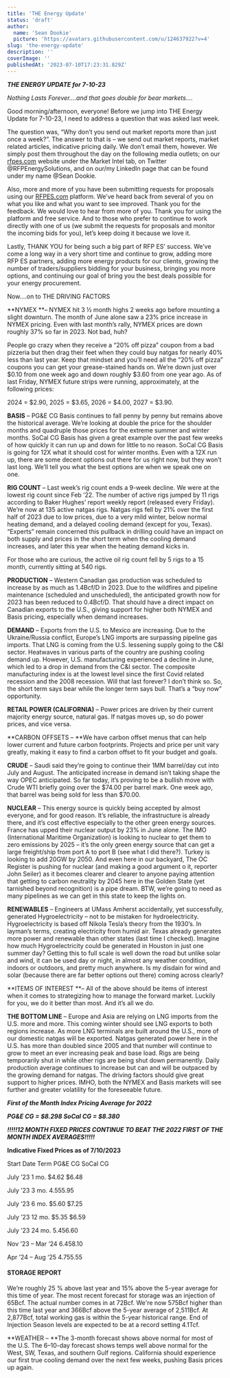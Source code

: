 ```yaml
---
title: 'THE Energy Update'
status: 'draft'
author:
  name: 'Sean Dookie'
  picture: 'https://avatars.githubusercontent.com/u/124637922?v=4'
slug: 'the-energy-update'
description: ''
coverImage: ''
publishedAt: '2023-07-10T17:23:31.829Z'
---
```


***THE ENERGY UPDATE for 7-10-23***

*Nothing Lasts Forever….and that goes double for bear markets.…*

Good morning/afternoon, everyone! Before we jump into THE Energy Update for 7-10-23, I need to address a question that was asked last week.

The question was, “Why don’t you send out market reports more than just once a week?”. The answer to that is – we send out market reports, market related articles, indicative pricing daily. We don’t email them, however. We simply post them throughout the day on the following media outlets; on our [rfpes.com](http://rfpes.com) website under the Market Intel tab, on Twitter @RFPEnergySolutions, and on our/my LinkedIn page that can be found under my name @Sean Dookie.

Also, more and more of you have been submitting requests for proposals using our [RFPES.com](http://RFPES.com) platform. We’ve heard back from several of you on what you like and what you want to see improved. Thank you for the feedback. We would love to hear from more of you. Thank you for using the platform and free service. And to those who prefer to continue to work directly with one of us (we submit the requests for proposals and monitor the incoming bids for you), let’s keep doing it because we love it.

Lastly, THANK YOU for being such a big part of RFP ES’ success. We’ve come a long way in a very short time and continue to grow, adding more RFP ES partners, adding more energy products for our clients, growing the number of traders/suppliers bidding for your business, bringing you more options, and continuing our goal of bring you the best deals possible for your energy procurement.

Now....on to THE DRIVING FACTORS

**NYMEX **– NYMEX hit 3 ½ month highs 2 weeks ago before mounting a slight downturn. The month of June alone saw a 23% price increase in NYMEX pricing. Even with last month’s rally, NYMEX prices are down roughly 37% so far in 2023. Not bad, huh?

People go crazy when they receive a “20% off pizza” coupon from a bad pizzeria but then drag their feet when they could buy natgas for nearly 40% less than last year. Keep that mindset and you’ll need all the “20% off pizza” coupons you can get your grease-stained hands on. We’re down just over $0.10 from one week ago and down roughly $3.60 from one year ago. As of last Friday, NYMEX future strips were running, approximately, at the following prices:

2024 = $2.90, 2025 = $3.65, 2026 = $4.00, 2027 = $3.90.

**BASIS** – PG&E CG Basis continues to fall penny by penny but remains above the historical average. We’re looking at double the price for the shoulder months and quadruple those prices for the extreme summer and winter months. SoCal CG Basis has given a great example over the past few weeks of how quickly it can run up and down for little to no reason. SoCal CG Basis is going for 12X what it should cost for winter months. Even with a 12X run up, there are some decent options out there for us right now, but they won’t last long. We’ll tell you what the best options are when we speak one on one.

**RIG COUNT** – Last week’s rig count ends a 9-week decline. We were at the lowest rig count since Feb ’22. The number of active rigs jumped by 11 rigs according to Baker Hughes’ report weekly report (released every Friday). We’re now at 135 active natgas rigs. Natgas rigs fell by 21% over the first half of 2023 due to low prices, due to a very mild winter, below normal heating demand, and a delayed cooling demand (except for you, Texas). “Experts” remain concerned this pullback in drilling could have an impact on both supply and prices in the short term when the cooling demand increases, and later this year when the heating demand kicks in.

For those who are curious, the active oil rig count fell by 5 rigs to a 15 month, currently sitting at 540 rigs.

**PRODUCTION** – Western Canadian gas production was scheduled to increase by as much as 1.4Bcf/D in 2023. Due to the wildfires and pipeline maintenance (scheduled and unscheduled), the anticipated growth now for 2023 has been reduced to 0.4Bcf/D. That should have a direct impact on Canadian exports to the U.S., giving support for higher both NYMEX and Basis pricing, especially when demand increases.

**DEMAND** – Exports from the U.S. to Mexico are increasing. Due to the Ukraine/Russia conflict, Europe’s LNG imports are surpassing pipeline gas imports. That LNG is coming from the U.S. lessening supply going to the C&I sector. Heatwaves in various parts of the country are pushing cooling demand up. However, U.S. manufacturing experienced a decline in June, which led to a drop in demand from the C&I sector. The composite manufacturing index is at the lowest level since the first Covid related recession and the 2008 recession. Will that last forever? I don’t think so. So, the short term says bear while the longer term says bull. That’s a “buy now” opportunity.

**RETAIL POWER (CALIFORNIA)** – Power prices are driven by their current majority energy source, natural gas. If natgas moves up, so do power prices, and vice versa.

**CARBON OFFSETS – **We have carbon offset menus that can help lower current and future carbon footprints. Projects and price per unit vary greatly, making it easy to find a carbon offset to fit your budget and goals.

**CRUDE** – Saudi said they’re going to continue their 1MM barrel/day cut into July and August. The anticipated increase in demand isn’t taking shape the way OPEC anticipated. So far today, it’s proving to be a bullish move with Crude WTI briefly going over the $74.00 per barrel mark. One week ago, that barrel was being sold for less than $70.00.

**NUCLEAR** – This energy source is quickly being accepted by almost everyone, and for good reason. It’s reliable, the infrastructure is already there, and it’s cost effective especially to the other green energy sources. France has upped their nuclear output by 23% in June alone. The IMO (International Maritime Organization) is looking to nuclear to get them to zero emissions by 2025 – it’s the only green energy source that can get a large freight/ship from port A to port B (see what I did there?). Turkey is looking to add 20GW by 2050. And even here in our backyard, The OC Register is pushing for nuclear (and making a good argument o it, reporter John Seiler) as it becomes clearer and clearer to anyone paying attention that getting to carbon neutrality by 2045 here in the Golden State (yet tarnished beyond recognition) is a pipe dream. BTW, we’re going to need as many pipelines as we can get in this state to keep the lights on.

**RENEWABLES** – Engineers at UMass Amherst accidentally, yet successfully, generated Hygroelectricity – not to be mistaken for hydroelectricity. Hygroelectricity is based off Nikola Tesla’s theory from the 1930’s. In layman’s terms, creating electricity from humid air. Texas already generates more power and renewable than other states (last time I checked). Imagine how much Hygroelectricity could be generated in Houston in just one summer day? Getting this to full scale is well down the road but unlike solar and wind, it can be used day or night, in almost any weather condition, indoors or outdoors, and pretty much anywhere. Is my disdain for wind and solar (because there are far better options out there) coming across clearly?

**ITEMS OF INTEREST **– All of the above should be items of interest when it comes to strategizing how to manage the forward market. Luckily for you, we do it better than most. And it’s all we do.

**THE BOTTOM LINE** – Europe and Asia are relying on LNG imports from the U.S. more and more. This coming winter should see LNG exports to both regions increase. As more LNG terminals are built around the U.S., more of our domestic natgas will be exported. Natgas generated power here in the U.S. has more than doubled since 2005 and that number will continue to grow to meet an ever increasing peak and base load. Rigs are being temporarily shut in while other rigs are being shut down permanently. Daily production average continues to increase but can and will be outpaced by the growing demand for natgas. The driving factors should give great support to higher prices. IMHO, both the NYMEX and Basis markets will see further and greater volatility for the foreseeable future.

***First of the Month Index Pricing Average for 2022***

***PG&E CG = $8.298 SoCal CG = $8.380***

***!!!!!12 MONTH FIXED PRICES CONTINUE TO BEAT THE 2022 FIRST OF THE MONTH INDEX AVERAGES!!!!!***

**Indicative Fixed Prices as of 7/10/2023**

Start Date Term PG&E CG SoCal CG

July ’23 1 mo. $4.62 $6.48

July ’23 3 mo. $4.55 $5.95

July ‘23 6 mo. $5.60 $7.25

July ’23 12 mo. $5.35 $6.59

July ’23 24 mo. $5.45 $6.60

Nov ’23 – Mar ‘24 $6.45 $8.10

Apr ’24 – Aug ‘25 $4.75 $5.55

#### **STORAGE REPORT**

We’re roughly 25 % above last year and 15% above the 5-year average for this time of year. The most recent forecast for storage was an injection of 65Bcf. The actual number comes in at 72Bcf. We're now 575Bcf higher than this time last year and 366Bcf above the 5-year average of 2,511Bcf. At 2,877Bcf, total working gas is within the 5-year historical range. End of Injection Season levels are expected to be at a record setting 4.1Tcf.

**WEATHER – **The 3-month forecast shows above normal for most of the U.S. The 6–10-day forecast shows temps well above normal for the West, SW, Texas, and southern Gulf regions. California should experience our first true cooling demand over the next few weeks, pushing Basis prices up again.

